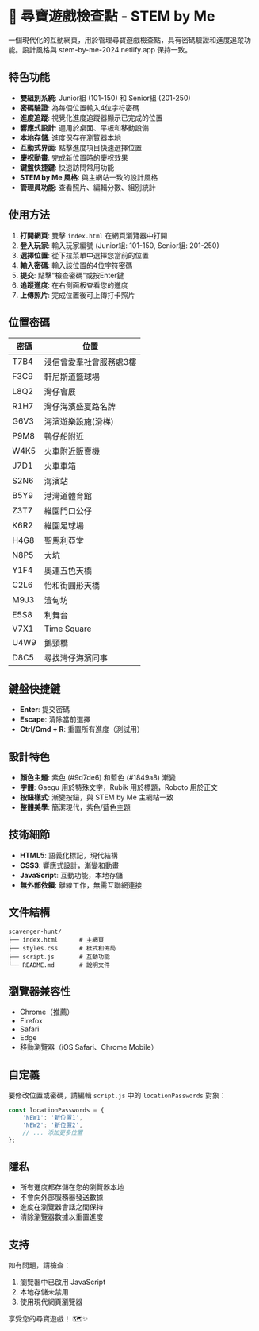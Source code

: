 # 🎯 尋寶遊戲檢查點 - STEM by Me

一個現代化的互動網頁，用於管理尋寶遊戲檢查點，具有密碼驗證和進度追蹤功能。設計風格與 stem-by-me-2024.netlify.app 保持一致。

## 特色功能

- **雙組別系統**: Junior組 (101-150) 和 Senior組 (201-250)
- **密碼驗證**: 為每個位置輸入4位字符密碼  
- **進度追蹤**: 視覺化進度追蹤器顯示已完成的位置
- **響應式設計**: 適用於桌面、平板和移動設備
- **本地存儲**: 進度保存在瀏覽器本地
- **互動式界面**: 點擊進度項目快速選擇位置
- **慶祝動畫**: 完成新位置時的慶祝效果
- **鍵盤快捷鍵**: 快速訪問常用功能
- **STEM by Me 風格**: 與主網站一致的設計風格
- **管理員功能**: 查看照片、編輯分數、組別統計

## 使用方法

1. **打開網頁**: 雙擊 `index.html` 在網頁瀏覽器中打開
2. **登入玩家**: 輸入玩家編號 (Junior組: 101-150, Senior組: 201-250)
3. **選擇位置**: 從下拉菜單中選擇您當前的位置
4. **輸入密碼**: 輸入該位置的4位字符密碼
5. **提交**: 點擊"檢查密碼"或按Enter鍵
6. **追蹤進度**: 在右側面板查看您的進度
7. **上傳照片**: 完成位置後可上傳打卡照片

## 位置密碼

| 密碼 | 位置 |
|------|------|
| T7B4 | 浸信會愛羣社會服務處3樓 |
| F3C9 | 軒尼斯道籃球場 |
| L8Q2 | 灣仔會展 |
| R1H7 | 灣仔海濱盛夏路名牌 |
| G6V3 | 海濱遊樂設施(滑梯) |
| P9M8 | 鴨仔船附近 |
| W4K5 | 火車附近販賣機 |
| J7D1 | 火車車箱 |
| S2N6 | 海濱站 |
| B5Y9 | 港灣道體育館 |
| Z3T7 | 維園門口公仔 |
| K6R2 | 維園足球場 |
| H4G8 | 聖馬利亞堂 |
| N8P5 | 大坑 |
| Y1F4 | 奧運五色天橋 |
| C2L6 | 怡和街圓形天橋 |
| M9J3 | 渣甸坊 |
| E5S8 | 利舞台 |
| V7X1 | Time Square |
| U4W9 | 鵝頸橋 |
| D8C5 | 尋找灣仔海濱同事 |

## 鍵盤快捷鍵

- **Enter**: 提交密碼
- **Escape**: 清除當前選擇
- **Ctrl/Cmd + R**: 重置所有進度（測試用）

## 設計特色

- **顏色主題**: 紫色 (#9d7de6) 和藍色 (#1849a8) 漸變
- **字體**: Gaegu 用於特殊文字，Rubik 用於標題，Roboto 用於正文
- **按鈕樣式**: 漸變按鈕，與 STEM by Me 主網站一致
- **整體美學**: 簡潔現代，紫色/藍色主題

## 技術細節

- **HTML5**: 語義化標記，現代結構
- **CSS3**: 響應式設計，漸變和動畫
- **JavaScript**: 互動功能，本地存儲
- **無外部依賴**: 離線工作，無需互聯網連接

## 文件結構

```
scavenger-hunt/
├── index.html      # 主網頁
├── styles.css      # 樣式和佈局
├── script.js       # 互動功能
└── README.md       # 說明文件
```

## 瀏覽器兼容性

- Chrome（推薦）
- Firefox
- Safari
- Edge
- 移動瀏覽器（iOS Safari、Chrome Mobile）

## 自定義

要修改位置或密碼，請編輯 `script.js` 中的 `locationPasswords` 對象：

```javascript
const locationPasswords = {
    'NEW1': '新位置1',
    'NEW2': '新位置2',
    // ... 添加更多位置
};
```

## 隱私

- 所有進度都存儲在您的瀏覽器本地
- 不會向外部服務器發送數據
- 進度在瀏覽器會話之間保持
- 清除瀏覽器數據以重置進度

## 支持

如有問題，請檢查：
1. 瀏覽器中已啟用 JavaScript
2. 本地存儲未禁用
3. 使用現代網頁瀏覽器

享受您的尋寶遊戲！ 🗺️✨ 